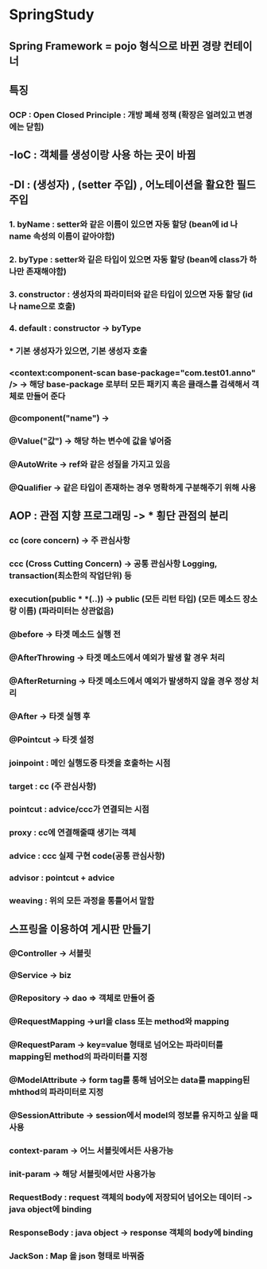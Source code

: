 # SpringStudy
## Spring Framework = pojo 형식으로 바뀐 경량 컨테이너

## 특징 
### OCP : Open Closed Principle : 개방 폐쇄 정책 (확장은 얼려있고 변경에는 닫힘)

## -IoC : 객체를 생성이랑 사용 하는 곳이 바뀜

## -DI : <constructor-arg>(생성자) , <property> (setter 주입) , 어노테이션을 활요한 필드 주입
### 1. byName : setter와 같은 이름이 있으면 자동 할당 (bean에 id 나 name 속성의 이름이 같아야함)
### 2. byType : setter와 깉은 타입이 있으면 자동 할당 (bean에 class가 하나만 존재해야함)
### 3. constructor : 생성자의 파라미터와 같은 타입이 있으면 자동 할당 (id나 name으로 호출)
### 4. default : constructor -> byType
### * 기본 생성자가 있으면, 기본 생성자 호출 
### <context:component-scan base-package="com.test01.anno" /> -> 해당 base-package 로부터 모든 패키지 혹은 클래스를 검색해서 객체로 만들어 준다
### @component("name") -> <bean id="name" class="패키지 장소"/>
### @Value("값") -> 해당 하는 변수에 값을 넣어줌
### @AutoWrite -> ref와 같은 성질을 가지고 있음
### @Qualifier -> 같은 타입이 존재하는 경우 명확하게 구분해주기 위해 사용 

## AOP : 관점 지향 프로그래밍 -> * 횡단 관점의 분리

### cc (core concern) -> 주 관심사항

### ccc (Cross Cutting Concern) -> 공통 관심사항 Logging, transaction(최소한의 작업단위) 등

### execution(public * *(..)) -> public (모든 리턴 타입) (모든 메소드 장소랑 이름) (파라미터는 상관없음)

### @before -> 타겟 메소드 실행 전
### @AfterThrowing -> 타겟 메소드에서 예외가 발생 할 경우 처리
### @AfterReturning -> 타겟 메소드에서 예외가 발생하지 않을 경우 정상 처리
### @After ->  타겟 실행 후
### @Pointcut -> 타겟 설정

### joinpoint : 메인 실행도중 타겟을 호출하는 시점
### target : cc (주 관심사항)
### pointcut : advice/ccc가 연결되는 시점
### proxy : cc에 연결해줄떄 생기는 객체
### advice : ccc 실제 구현 code(공통 관심사항)
### advisor : pointcut + advice
### weaving : 위의 모든 과정을 통틀어서 말함

## 스프링을 이용하여 게시판 만들기
### @Controller -> 서블릿
### @Service -> biz
### @Repository -> dao => 객체로 만들어 줌

### @RequestMapping ->url을 class 또는 method와 mapping

### @RequestParam -> key=value 형태로 넘어오는 파라미터를 mapping된 method의 파라미터를 지정

### @ModelAttribute -> form tag를 통해 넘어오는 data를 mapping된 mhthod의 파라미터로 지정

### @SessionAttribute -> session에서 model의 정보를 유지하고 싶을 때 사용

### context-param -> 어느 서블릿에서든 사용가능
### init-param -> 해당 서블릿에서만 사용가능

### RequestBody : request 객체의 body에 저장되어 넘어오는 데이터 -> java object에 binding
### ResponseBody : java object -> response 객체의 body에 binding
### JackSon : Map 을 json 형태로 바꿔줌
